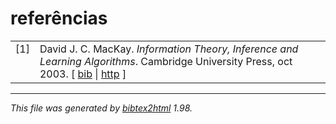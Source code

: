 <h1>referências</h1>
<table>

<tr valign="top">
<td align="right" class="bibtexnumber">
[<a name="davidmackay2003">1</a>]
</td>
<td class="bibtexitem">
David J.&nbsp;C. MacKay.
 <em>Information Theory, Inference and Learning Algorithms</em>.
 Cambridge University Press, oct 2003.
[&nbsp;<a href="bib_memoria-da-maquina_bib.md#davidmackay2003">bib</a>&nbsp;| 
<a href="https://www.xarg.org/ref/a/0521642981/">http</a>&nbsp;]

</td>
</tr>
</table><hr><p><em>This file was generated by
<a href="http://www.lri.fr/~filliatr/bibtex2html/">bibtex2html</a> 1.98.</em></p>
